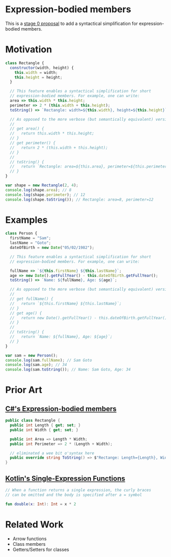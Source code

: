 # Expression-bodied members

This is a [stage 0 proposal](https://tc39.github.io/process-document/) to add a syntactical simplification for expression-bodied members.

# Motivation

```javascript
class Rectangle {
  constructor(width, height) {
    this.width = width;
    this.height = height;
  }

  // This feature enables a syntactical simplification for short
  // expression-bodied members. For example, one can write:
  area => this.width * this.height;
  perimeter => 2 * (this.width + this.height);
  toString() => `Rectangle: width=${this.width}, height=${this.height}`;

  // As opposed to the more verbose (but semantically equivalent) version:
  //
  // get area() { 
  //   return this.width * this.height;
  // }
  // get perimeter() {
  //   return 2 * (this.width + this.height);
  // }
  //
  // toString() {
  //   return `Rectangle: area=${this.area}, perimeter=${this.perimeter}`;
  // }
}

var shape = new Rectangle(2, 4);
console.log(shape.area); // 8
console.log(shape.perimeter); // 12
console.log(shape.toString()); // Rectangle: area=8, perimeter=12
```

# Examples

```javascript
class Person {
  firstName = "Sam";
  lastName = "Goto";
  dateOfBirth = new Date("05/02/1982");

  // This feature enables a syntactical simplification for short
  // expression-bodied members. For example, one can write:

  fullName => `${this.firstName} ${this.lastName}`;
  age => new Date().getFullYear() - this.dateOfBirth.getFullYear();
  toString() => `Name: ${fullName}, Age: ${age}`;

  // As opposed to the more verbose (but semantically equivalent) version:
  //
  // get fullName() { 
  //   return `${this.firstName} ${this.lastName}`;
  // }
  // get age() {
  //   return new Date().getFullYear() - this.dateOfBirth.getFullYear();
  // }
  //
  // toString() {
  //   return `Name: ${fullName}, Age: ${age}`;
  // }
}

var sam = new Person();
console.log(sam.fullName); // Sam Goto
console.log(sam.age); // 34
console.log(sam.toString()); // Name: Sam Goto, Age: 34
```

# Prior Art

## [C#'s Expression-bodied members](https://msdn.microsoft.com/en-us/magazine/dn802602.aspx)

```c#
public class Rectangle {
  public int Length { get; set; }
  public int Width { get; set; }

  public int Area => Length * Width;
  public int Perimeter => 2 * (Length + Width);

  // eliminated a wee bit o'syntax here
  public override string ToString() => $"Rectange: Length={Length}, Width={Width}";
}
```

## [Kotlin's Single-Expression Functions](https://kotlinlang.org/docs/reference/functions.html#single-expression-functions)

```kotlin
// When a function returns a single expression, the curly braces 
// can be omitted and the body is specified after a = symbol

fun double(x: Int): Int = x * 2
```

# Related Work

* Arrow functions
* Class members
* Getters/Setters for classes
